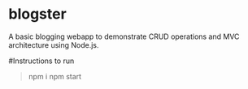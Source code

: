 # blogster
A basic blogging webapp to demonstrate CRUD operations and MVC architecture using Node.js.

#Instructions to run
> npm i
> npm start
